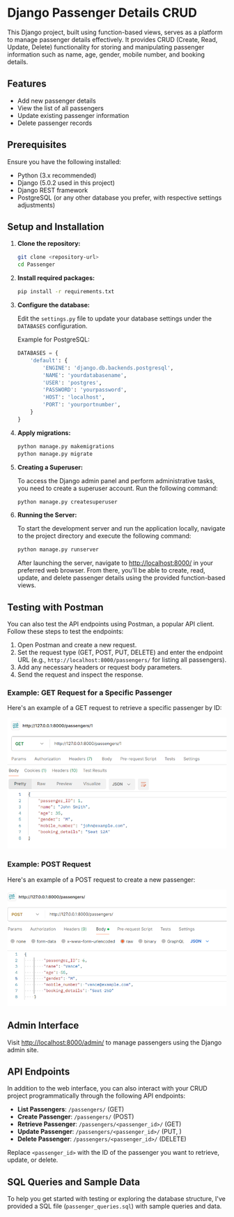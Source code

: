 # Django Passenger Details CRUD

This Django project, built using function-based views, serves as a platform to manage passenger details effectively. It provides CRUD (Create, Read, Update, Delete) functionality for storing and manipulating passenger information such as name, age, gender, mobile number, and booking details.

## Features

- Add new passenger details
- View the list of all passengers
- Update existing passenger information
- Delete passenger records

## Prerequisites

Ensure you have the following installed:

- Python (3.x recommended)
- Django (5.0.2 used in this project)
- Django REST framework
- PostgreSQL (or any other database you prefer, with respective settings adjustments)

## Setup and Installation

1. **Clone the repository:**

    ```bash
    git clone <repository-url>
    cd Passenger
    ```

2. **Install required packages:**

    ```bash
    pip install -r requirements.txt
    ```

3. **Configure the database:**

    Edit the `settings.py` file to update your database settings under the `DATABASES` configuration.

    Example for PostgreSQL:

    ```python
    DATABASES = {
        'default': {
            'ENGINE': 'django.db.backends.postgresql',
            'NAME': 'yourdatabasename',
            'USER': 'postgres',
            'PASSWORD': 'yourpassword',
            'HOST': 'localhost',
            'PORT': 'yourportnumber',
        }
    }
    ```

4. **Apply migrations:**

    ```bash
    python manage.py makemigrations
    python manage.py migrate
    ```

5. **Creating a Superuser:**

    To access the Django admin panel and perform administrative tasks, you need to create a superuser account. Run the following command:

    ```bash
    python manage.py createsuperuser
    ```

6. **Running the Server:**

    To start the development server and run the application locally, navigate to the project directory and execute the following command:

    ```bash
    python manage.py runserver
    ```

    After launching the server, navigate to [http://localhost:8000/](http://localhost:8000/) in your preferred web browser. From there, you'll be able to create, read, update, and delete passenger details using the provided function-based views.

## Testing with Postman

You can also test the API endpoints using Postman, a popular API client. Follow these steps to test the endpoints:

1. Open Postman and create a new request.
2. Set the request type (GET, POST, PUT, DELETE) and enter the endpoint URL (e.g., `http://localhost:8000/passengers/` for listing all passengers).
3. Add any necessary headers or request body parameters.
4. Send the request and inspect the response.
   
### Example: GET Request for a Specific Passenger

Here's an example of a GET request to retrieve a specific passenger by ID:

![GET Request](get_request_example.png)
### Example: POST Request

Here's an example of a POST request to create a new passenger:

![POST Request](postman_post_request.png)

## Admin Interface

Visit [http://localhost:8000/admin/](http://localhost:8000/admin/) to manage passengers using the Django admin site.

## API Endpoints

In addition to the web interface, you can also interact with your CRUD project programmatically through the following API endpoints:

- **List Passengers**: `/passengers/` (GET)
- **Create Passenger**: `/passengers/` (POST)
- **Retrieve Passenger**: `/passengers/<passenger_id>/` (GET)
- **Update Passenger**: `/passengers/<passenger_id>/` (PUT, )
- **Delete Passenger**: `/passengers/<passenger_id>/` (DELETE)

Replace `<passenger_id>` with the ID of the passenger you want to retrieve, update, or delete.

## SQL Queries and Sample Data

To help you get started with testing or exploring the database structure, I've provided a SQL file (`passenger_queries.sql`) with sample queries and data.


